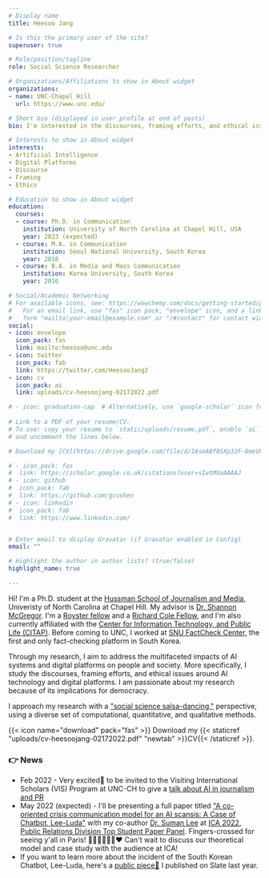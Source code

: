 ```yaml
---
# Display name
title: Heesoo Jang

# Is this the primary user of the site?
superuser: true

# Role/position/tagline
role: Social Science Researcher

# Organizations/Affiliations to show in About widget
organizations:
- name: UNC-Chapel Hill
  url: https://www.unc.edu/

# Short bio (displayed in user profile at end of posts)
bio: I'm interested in the discourses, framing efforts, and ethical issues of AI technology and digital platforms. Through my research, I aim to address the multifaceted impacts of AI systems and digital platforms on people and society and their implications to democracy.

# Interests to show in About widget
interests:
- Artificial Intelligence
- Digital Platforms
- Discourse
- Framing
- Ethics

# Education to show in About widget
education:
  courses:
  - course: Ph.D. in Communication
    institution: University of North Carolina at Chapel Hill, USA
    year: 2023 (expected)
  - course: M.A. in Communication
    institution: Seoul National University, South Korea
    year: 2018
  - course: B.A. in Media and Mass Communication
    institution: Korea University, South Korea
    year: 2016

# Social/Academic Networking
# For available icons, see: https://wowchemy.com/docs/getting-started/page-builder/#icons
#   For an email link, use "fas" icon pack, "envelope" icon, and a link in the
#   form "mailto:your-email@example.com" or "/#contact" for contact widget.
social:
- icon: envelope
  icon_pack: fas
  link: mailto:heesoo@unc.edu
- icon: twitter
  icon_pack: fab
  link: https://twitter.com/HeesooJang2
- icon: cv
  icon_pack: ai
  link: uploads/cv-heesoojang-02172022.pdf

# - icon: graduation-cap  # Alternatively, use `google-scholar` icon from `ai` icon pack
 
# Link to a PDF of your resume/CV.
# To use: copy your resume to `static/uploads/resume.pdf`, enable `ai` icons in `params.toml`, 
# and uncomment the lines below.

# Download my [CV](https://drive.google.com/file/d/1AseABf8SXp32F-8meVFYr5okzXXGVAyI/view?usp=sharing)

# - icon_pack: fas
#  link: https://scholar.google.co.uk/citations?user=sIwtMXoAAAAJ
# - icon: github
#  icon_pack: fab
#  link: https://github.com/gcushen
# - icon: linkedin
#  icon_pack: fab
#  link: https://www.linkedin.com/


# Enter email to display Gravatar (if Gravatar enabled in Config)
email: ""

# Highlight the author in author lists? (true/false)
highlight_name: true

---
```



Hi! I'm a Ph.D. student at the [Hussman School of Journalism and Media](http://hussman.unc.edu/), Univeristy of North Carolina at Chapel Hill. My advisor is [Dr. Shannon McGregor](http://www.shannoncmcgregor.com/). I'm a [Royster fellow](https://gradschool.unc.edu/funding/gradschool/royster/) and a [Richard Cole Fellow](https://web.archive.org/web/20191118042438/http://hussman.unc.edu/phd/cost-and-funding), and I'm also currently affiliated with the [Center for Information Technology, and Public Life (CITAP)](https://citap.unc.edu/). Before coming to UNC, I worked at [SNU FactCheck Center](https://factcheck.snu.ac.kr/home/about), the first and only fact-checking platform in South Korea.

Through my research, I aim to address the multifaceted impacts of AI systems and digital platforms on people and society. More specifically, I study the discourses, framing efforts, and ethical issues around AI technology and digital platforms. I am passionate about my research because of its implications for democracy.

I approach my research with a ["social science salsa-dancing,"](https://www.hup.harvard.edu/catalog.php?isbn=9780674048218) perspective, using a diverse set of computational, quantitative, and qualitative methods.

{{< icon name="download" pack="fas" >}} Download my {{< staticref "uploads/cv-heesoojang-02172022.pdf" "newtab" >}}CV{{< /staticref >}}.

### 👉 News
- Feb 2022 - Very excited🤩 to be invited to the Visiting International Scholars (VIS) Program at UNC-CH to give a [talk about AI in journalism and PR](https://www.heesoojang.com/talk/ai-needs-journalism-and-pr/)
- May 2022 (expected) - I'll be presenting a full paper titled ["A co-oriented crisis communication model for an AI scansis: A Case of Chatbot, Lee-Luda"](https://www.heesoojang.com/publication/example/) with my co-author [Dr. Suman Lee](http://hussman.unc.edu/news/research-conversations-associate-professor-suman-lee) at [ICA 2022](https://www.icahdq.org/page/ICA2022), [Public Relations Division Top Student Paper Panel](https://twitter.com/ica_prd). Fingers-crossed for seeing y'all in Paris! 🗼🥐🇫🇷🥖🌆❤️ Can't wait to discuss our theoretical model and case study with the audience at ICA!
- If you want to learn more about the incident of the South Korean Chatbot, Lee-Luda, here's a [public piece🤖](https://slate.com/technology/2021/04/scatterlab-lee-luda-chatbot-kakaotalk-ai-privacy.html) I published on Slate last year. 
